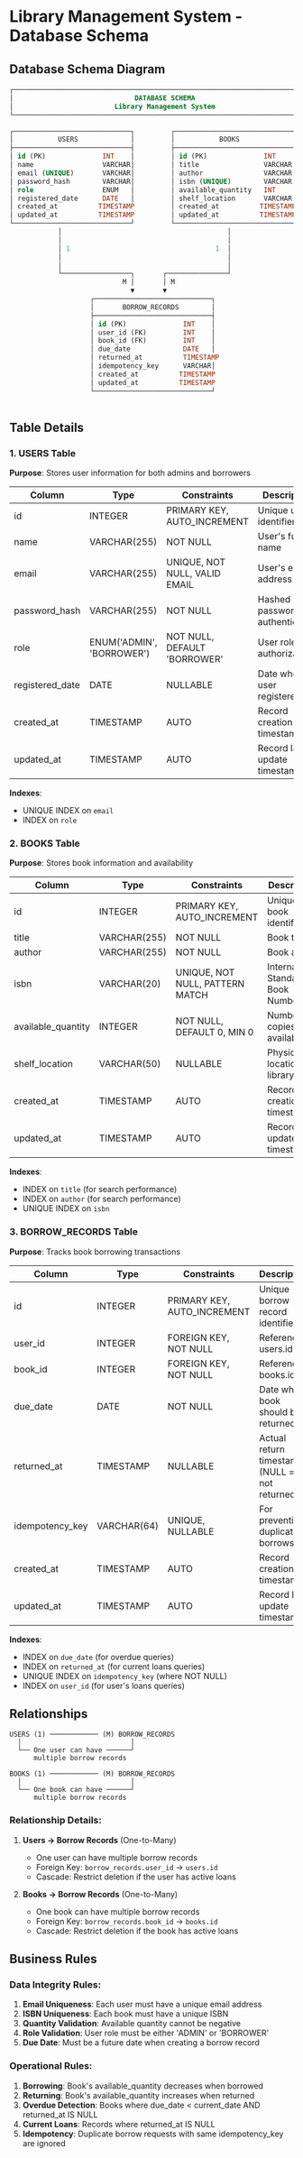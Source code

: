 # Library Management System - Database Schema

## Database Schema Diagram

```sql
┌─────────────────────────────────────────────────────────────────────────────┐
│                              DATABASE SCHEMA                               │
│                         Library Management System                          │
└─────────────────────────────────────────────────────────────────────────────┘

┌─────────────────────────────┐         ┌─────────────────────────────┐
│           USERS             │         │           BOOKS             │
├─────────────────────────────┤         ├─────────────────────────────┤
│ id (PK)              INT    │         │ id (PK)              INT    │
│ name                 VARCHAR│         │ title                VARCHAR│
│ email (UNIQUE)       VARCHAR│         │ author               VARCHAR│
│ password_hash        VARCHAR│         │ isbn (UNIQUE)        VARCHAR│
│ role                 ENUM   │         │ available_quantity   INT    │
│ registered_date      DATE   │         │ shelf_location       VARCHAR│
│ created_at          TIMESTAMP         │ created_at          TIMESTAMP
│ updated_at          TIMESTAMP         │ updated_at          TIMESTAMP
└─────────────────────────────┘         └─────────────────────────────┘
            │                                         │
            │                                         │
            │ 1                                    1  │
            │                                         │
            │                                         │
            └─────────────────┐       ┌───────────────┘
                            M │       │ M
                              ▼       ▼
                    ┌─────────────────────────────┐
                    │       BORROW_RECORDS        │
                    ├─────────────────────────────┤
                    │ id (PK)              INT    │
                    │ user_id (FK)         INT    │
                    │ book_id (FK)         INT    │
                    │ due_date             DATE   │
                    │ returned_at          TIMESTAMP
                    │ idempotency_key      VARCHAR│
                    │ created_at          TIMESTAMP
                    │ updated_at          TIMESTAMP
                    └─────────────────────────────┘
                   
```

## Table Details

### 1. USERS Table
**Purpose**: Stores user information for both admins and borrowers

| Column | Type | Constraints | Description |
|--------|------|-------------|-------------|
| id | INTEGER | PRIMARY KEY, AUTO_INCREMENT | Unique user identifier |
| name | VARCHAR(255) | NOT NULL | User's full name |
| email | VARCHAR(255) | UNIQUE, NOT NULL, VALID EMAIL | User's email address |
| password_hash | VARCHAR(255) | NOT NULL | Hashed password for authentication |
| role | ENUM('ADMIN', 'BORROWER') | NOT NULL, DEFAULT 'BORROWER' | User role for authorization |
| registered_date | DATE | NULLABLE | Date when user registered |
| created_at | TIMESTAMP | AUTO | Record creation timestamp |
| updated_at | TIMESTAMP | AUTO | Record last update timestamp |

**Indexes**:
- UNIQUE INDEX on `email`
- INDEX on `role`

### 2. BOOKS Table
**Purpose**: Stores book information and availability

| Column | Type | Constraints | Description |
|--------|------|-------------|-------------|
| id | INTEGER | PRIMARY KEY, AUTO_INCREMENT | Unique book identifier |
| title | VARCHAR(255) | NOT NULL | Book title |
| author | VARCHAR(255) | NOT NULL | Book author |
| isbn | VARCHAR(20) | UNIQUE, NOT NULL, PATTERN MATCH | International Standard Book Number |
| available_quantity | INTEGER | NOT NULL, DEFAULT 0, MIN 0 | Number of copies available |
| shelf_location | VARCHAR(50) | NULLABLE | Physical location in library |
| created_at | TIMESTAMP | AUTO | Record creation timestamp |
| updated_at | TIMESTAMP | AUTO | Record last update timestamp |

**Indexes**:
- INDEX on `title` (for search performance)
- INDEX on `author` (for search performance)
- UNIQUE INDEX on `isbn`

### 3. BORROW_RECORDS Table
**Purpose**: Tracks book borrowing transactions

| Column | Type | Constraints | Description |
|--------|------|-------------|-------------|
| id | INTEGER | PRIMARY KEY, AUTO_INCREMENT | Unique borrow record identifier |
| user_id | INTEGER | FOREIGN KEY, NOT NULL | References users.id |
| book_id | INTEGER | FOREIGN KEY, NOT NULL | References books.id |
| due_date | DATE | NOT NULL | Date when book should be returned |
| returned_at | TIMESTAMP | NULLABLE | Actual return timestamp (NULL = not returned) |
| idempotency_key | VARCHAR(64) | UNIQUE, NULLABLE | For preventing duplicate borrows |
| created_at | TIMESTAMP | AUTO | Record creation timestamp |
| updated_at | TIMESTAMP | AUTO | Record last update timestamp |

**Indexes**:
- INDEX on `due_date` (for overdue queries)
- INDEX on `returned_at` (for current loans queries)
- UNIQUE INDEX on `idempotency_key` (where NOT NULL)
- INDEX on `user_id` (for user's loans queries)

## Relationships

```
USERS (1) ──────────── (M) BORROW_RECORDS
  │                           │
  └── One user can have ──────┘
      multiple borrow records

BOOKS (1) ──────────── (M) BORROW_RECORDS  
  │                           │
  └── One book can have ──────┘
      multiple borrow records
```

### Relationship Details:

1. **Users → Borrow Records** (One-to-Many)
   - One user can have multiple borrow records
   - Foreign Key: `borrow_records.user_id` → `users.id`
   - Cascade: Restrict deletion if the user has active loans

2. **Books → Borrow Records** (One-to-Many)
   - One book can have multiple borrow records
   - Foreign Key: `borrow_records.book_id` → `books.id`
   - Cascade: Restrict deletion if the book has active loans

## Business Rules

### Data Integrity Rules:
1. **Email Uniqueness**: Each user must have a unique email address
2. **ISBN Uniqueness**: Each book must have a unique ISBN
3. **Quantity Validation**: Available quantity cannot be negative
4. **Role Validation**: User role must be either 'ADMIN' or 'BORROWER'
5. **Due Date**: Must be a future date when creating a borrow record

### Operational Rules:
1. **Borrowing**: Book's available_quantity decreases when borrowed
2. **Returning**: Book's available_quantity increases when returned
3. **Overdue Detection**: Books where due_date < current_date AND returned_at IS NULL
4. **Current Loans**: Records where returned_at IS NULL
5. **Idempotency**: Duplicate borrow requests with same idempotency_key are ignored
